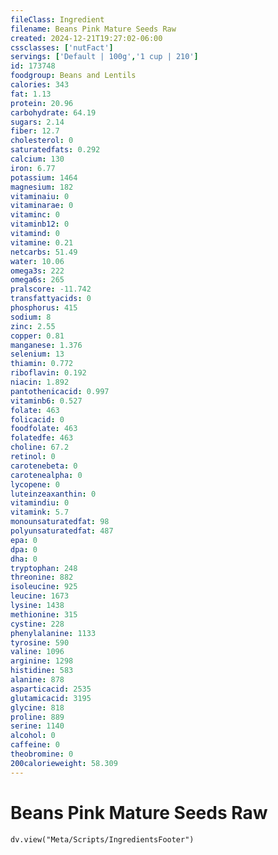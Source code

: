 ```yaml
---
fileClass: Ingredient
filename: Beans Pink Mature Seeds Raw
created: 2024-12-21T19:27:02-06:00
cssclasses: ['nutFact']
servings: ['Default | 100g','1 cup | 210']
id: 173748
foodgroup: Beans and Lentils
calories: 343
fat: 1.13
protein: 20.96
carbohydrate: 64.19
sugars: 2.14
fiber: 12.7
cholesterol: 0
saturatedfats: 0.292
calcium: 130
iron: 6.77
potassium: 1464
magnesium: 182
vitaminaiu: 0
vitaminarae: 0
vitaminc: 0
vitaminb12: 0
vitamind: 0
vitamine: 0.21
netcarbs: 51.49
water: 10.06
omega3s: 222
omega6s: 265
pralscore: -11.742
transfattyacids: 0
phosphorus: 415
sodium: 8
zinc: 2.55
copper: 0.81
manganese: 1.376
selenium: 13
thiamin: 0.772
riboflavin: 0.192
niacin: 1.892
pantothenicacid: 0.997
vitaminb6: 0.527
folate: 463
folicacid: 0
foodfolate: 463
folatedfe: 463
choline: 67.2
retinol: 0
carotenebeta: 0
carotenealpha: 0
lycopene: 0
luteinzeaxanthin: 0
vitamindiu: 0
vitamink: 5.7
monounsaturatedfat: 98
polyunsaturatedfat: 487
epa: 0
dpa: 0
dha: 0
tryptophan: 248
threonine: 882
isoleucine: 925
leucine: 1673
lysine: 1438
methionine: 315
cystine: 228
phenylalanine: 1133
tyrosine: 590
valine: 1096
arginine: 1298
histidine: 583
alanine: 878
asparticacid: 2535
glutamicacid: 3195
glycine: 818
proline: 889
serine: 1140
alcohol: 0
caffeine: 0
theobromine: 0
200calorieweight: 58.309
---
```


# Beans Pink Mature Seeds Raw

```dataviewjs
dv.view("Meta/Scripts/IngredientsFooter")
```